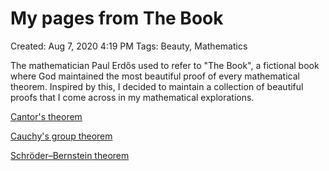# My pages from The Book

Created: Aug 7, 2020 4:19 PM
Tags: Beauty, Mathematics

The mathematician Paul Erdős used to refer to "The Book", a fictional book where God maintained the most beautiful proof of every mathematical theorem. Inspired by this, I decided to maintain a collection of beautiful proofs that I come across in my mathematical explorations.

[Cantor's theorem](My%20pages%20from%20The%20Book%20d5b6915e44834ca384cde4fd4ff66fa1/Cantor's%20theorem%20f05757689e00405681696e24588ef5ab.md)

[Cauchy's group theorem](My%20pages%20from%20The%20Book%20d5b6915e44834ca384cde4fd4ff66fa1/Cauchy's%20group%20theorem%2017b907b6c8de42729a27a46e8222da23.md)

[Schröder–Bernstein theorem](My%20pages%20from%20The%20Book%20d5b6915e44834ca384cde4fd4ff66fa1/Schro%CC%88der%E2%80%93Bernstein%20theorem%202ad2811eafab45d9b6e8e891799056ca.md)